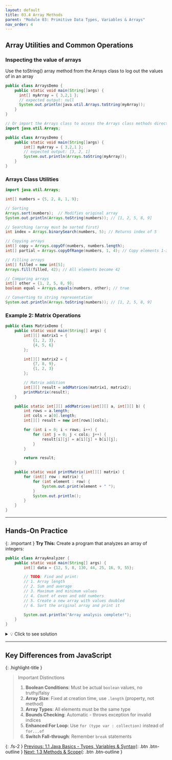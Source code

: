 ```yaml
---
layout: default
title: 03.4 Array Methods
parent: "Module 03: Primitive Data Types, Variables & Arrays"
nav_order: 4
---
```


## Array Utilities and Common Operations

### Inspecting the value of arrays

Use the toString() array method from the Arrays class to log out the values of in an array

```Java
public class ArraysDemo {
    public static void main(String[]args) {
	  int[] myArray = { 3,2,1 };
	  // expected output: null
	  System.out.println(java.util.Arrays.toString(myArray));
    }
}
```

```Java
// Or import the Arrays class to access the Arrays class methods directly.
import java.util.Arrays;

public class ArraysDemo {
    public static void main(String[]args) {
        int[] myArray = { 3,2,1 };
        // expected output: [3, 2, 1]
        System.out.println(Arrays.toString(myArray));
    }
}
```

### Arrays Class Utilities

```java
import java.util.Arrays;

int[] numbers = {5, 2, 8, 1, 9};

// Sorting
Arrays.sort(numbers);  // Modifies original array
System.out.println(Arrays.toString(numbers)); // [1, 2, 5, 8, 9]

// Searching (array must be sorted first)
int index = Arrays.binarySearch(numbers, 5); // Returns index of 5

// Copying arrays
int[] copy = Arrays.copyOf(numbers, numbers.length);
int[] partial = Arrays.copyOfRange(numbers, 1, 4); // Copy elements 1-3

// Filling arrays
int[] filled = new int[5];
Arrays.fill(filled, 42); // All elements become 42

// Comparing arrays
int[] other = {1, 2, 5, 8, 9};
boolean equal = Arrays.equals(numbers, other); // true

// Converting to string representation
System.out.println(Arrays.toString(numbers)); // [1, 2, 5, 8, 9]
```

### Example 2: Matrix Operations

```java
public class MatrixDemo {
    public static void main(String[] args) {
        int[][] matrix1 = {
            {1, 2, 3},
            {4, 5, 6}
        };

        int[][] matrix2 = {
            {7, 8, 9},
            {1, 2, 3}
        };

        // Matrix addition
        int[][] result = addMatrices(matrix1, matrix2);
        printMatrix(result);
    }

    public static int[][] addMatrices(int[][] a, int[][] b) {
        int rows = a.length;
        int cols = a[0].length;
        int[][] result = new int[rows][cols];

        for (int i = 0; i < rows; i++) {
            for (int j = 0; j < cols; j++) {
                result[i][j] = a[i][j] + b[i][j];
            }
        }

        return result;
    }

    public static void printMatrix(int[][] matrix) {
        for (int[] row : matrix) {
            for (int element : row) {
                System.out.print(element + " ");
            }
            System.out.println();
        }
    }
}
```

---

## Hands-On Practice

{: .important }
**Try This:** Create a program that analyzes an array of integers:

```java
public class ArrayAnalyzer {
    public static void main(String[] args) {
        int[] data = {12, 5, 8, 130, 44, 25, 16, 9, 55};

        // TODO: Find and print:
        // 1. Array length
        // 2. Sum and average
        // 3. Maximum and minimum values
        // 4. Count of even and odd numbers
        // 5. Create a new array with values doubled
        // 6. Sort the original array and print it

        System.out.println("Array analysis complete!");
    }
}
```

<details markdown="1">
<summary>💡 Click to see solution</summary>

```java
import java.util.Arrays;

public class ArrayAnalyzer {
    public static void main(String[] args) {
        int[] data = {12, 5, 8, 130, 44, 25, 16, 9, 55};

        System.out.println("Original array: " + Arrays.toString(data));
        System.out.println("Array length: " + data.length);

        // Sum and average
        int sum = 0;
        for (int value : data) {
            sum += value;
        }
        double average = (double) sum / data.length;
        System.out.printf("Sum: %d, Average: %.2f%n", sum, average);

        // Maximum and minimum
        int max = data[0];
        int min = data[0];
        for (int value : data) {
            if (value > max) max = value;
            if (value < min) min = value;
        }
        System.out.printf("Maximum: %d, Minimum: %d%n", max, min);

        // Count even and odd
        int evenCount = 0, oddCount = 0;
        for (int value : data) {
            if (value % 2 == 0) {
                evenCount++;
            } else {
                oddCount++;
            }
        }
        System.out.printf("Even numbers: %d, Odd numbers: %d%n", evenCount, oddCount);

        // Create doubled array
        int[] doubled = new int[data.length];
        for (int i = 0; i < data.length; i++) {
            doubled[i] = data[i] * 2;
        }
        System.out.println("Doubled array: " + Arrays.toString(doubled));

        // Sort and print
        Arrays.sort(data);
        System.out.println("Sorted array: " + Arrays.toString(data));

        System.out.println("Array analysis complete!");
    }
}
```

</details>

---

## Key Differences from JavaScript

{: .highlight-title }

> Important Distinctions
>
> 1. **Boolean Conditions**: Must be actual `boolean` values, no truthy/falsy
> 2. **Array Size**: Fixed at creation time, use `.length` (property, not method)
> 3. **Array Types**: All elements must be the same type
> 4. **Bounds Checking**: Automatic - throws exception for invalid indices
> 5. **Enhanced For Loop**: Use `for (type var : collection)` instead of `for...of`
> 6. **Switch Fall-through**: Remember `break` statements

{: .fs-2 }
[Previous: 1.1 Java Basics - Types, Variables & Syntax](1.1-basics.md){: .btn .btn-outline }
[Next: 1.3 Methods & Scope](1.3-methods-scope.md){: .btn .btn-outline }
